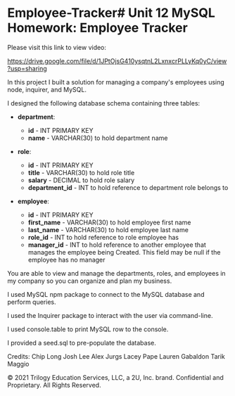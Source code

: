 # Employee-Tracker# Unit 12 MySQL Homework: Employee Tracker
Please visit this link to view video:





https://drive.google.com/file/d/1JPtOjsG410ysqtnL2LxnxcrPLLyKq0yC/view?usp=sharing






In this project I built a solution for managing a company's employees using node, inquirer, and MySQL.

I designed the following database schema containing three tables:

- **department**:

  - **id** - INT PRIMARY KEY
  - **name** - VARCHAR(30) to hold department name

- **role**:

  - **id** - INT PRIMARY KEY
  - **title** - VARCHAR(30) to hold role title
  - **salary** - DECIMAL to hold role salary
  - **department_id** - INT to hold reference to department role belongs to

- **employee**:

  - **id** - INT PRIMARY KEY
  - **first_name** - VARCHAR(30) to hold employee first name
  - **last_name** - VARCHAR(30) to hold employee last name
  - **role_id** - INT to hold reference to role employee has
  - **manager_id** - INT to hold reference to another employee that manages the employee being Created. This field may be null if the employee has no manager

You are able to view and manage the departments, roles, and employees in my company
so you can organize and plan my business.

I used MySQL npm package to connect to the MySQL database and perform queries.

I used the Inquirer package to interact with the user via command-line.

I used console.table to print MySQL row to the console.

I provided a seed.sql to pre-populate the database.

Credits:
Chip Long
Josh Lee
Alex Jurgs
Lacey Pape
Lauren Gabaldon
Tarik Maggio

© 2021 Trilogy Education Services, LLC, a 2U, Inc. brand. Confidential and Proprietary. All Rights Reserved.
